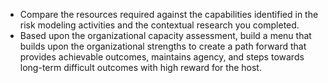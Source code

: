 * Compare the resources required against the capabilities identified in the risk modeling activities and the contextual research you completed. 
* Based upon the organizational capacity assessment, build a menu that builds upon the organizational strengths to create a path forward that provides achievable outcomes, maintains agency, and steps towards long-term difficult outcomes with high reward for the host.
